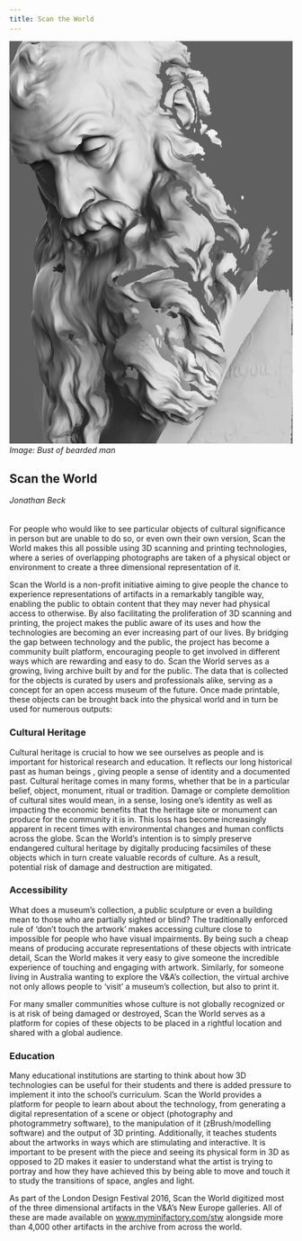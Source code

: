 ```yaml
---
title: Scan the World
---
```


![Image: Bust of bearded man](images/49.jpg)
_Image: Bust of bearded man_

## Scan the World

_Jonathan Beck_
<br />
<br />
<br />
For people who would like to see particular objects of cultural significance in person but are unable to do so, or even own their own version, Scan the World makes this all possible using 3D scanning and printing technologies, where a series of overlapping photographs are taken of a physical object or environment to create a three dimensional representation of it. 

Scan the World is a non-profit initiative aiming to give people the chance to experience representations of artifacts in a remarkably tangible way, enabling the public to obtain content that they may never had physical access to otherwise. By also facilitating the proliferation of 3D scanning and printing, the project makes the public aware of its uses and how the technologies are becoming an ever increasing part of our lives. By bridging the gap between technology and the public, the project has become a community built platform, encouraging people to get involved in different ways which are rewarding and easy to do. Scan the World serves as a growing, living archive built by and for the public. The data that is collected for the objects is curated by users and professionals alike, serving as a concept for an open access museum of the future. Once made printable, these objects can be brought back into the physical world and in turn be used for numerous outputs:

### Cultural Heritage

Cultural heritage is crucial to how we see ourselves as people and is important for historical research and education. It reflects our long historical past as human beings , giving people a sense of identity and a documented past. Cultural heritage comes in many forms, whether that be in a particular belief, object, monument, ritual or tradition. Damage or complete demolition of cultural sites would mean, in a sense, losing one’s identity as well as impacting the economic benefits that the heritage site or monument can produce for the community it is in. This loss has become increasingly apparent in recent times with environmental changes and human conflicts across the globe. Scan the World’s intention is to simply preserve endangered cultural heritage by digitally producing facsimiles of these objects which in turn create valuable records of culture. As a result, potential risk of damage and destruction are mitigated.

### Accessibility 

What does a museum’s collection, a public sculpture or even a building mean to those who are partially sighted or blind? The traditionally enforced rule of ‘don’t touch the artwork’ makes accessing culture close to impossible for people who have visual impairments. By being such a cheap means of producing accurate representations of these objects with intricate detail, Scan the World makes it very easy to give someone the incredible experience of touching and engaging with artwork. Similarly, for someone living in Australia wanting to explore the V&A’s collection, the virtual archive not only allows people to ‘visit’ a museum’s collection, but also to print it.

For many smaller communities whose culture is not globally recognized or is at risk of being damaged or destroyed, Scan the World serves as a platform for copies of these objects to be placed in a rightful location and shared with a global audience.

### Education

Many educational institutions are starting to think about how 3D technologies can be useful for their students and there is added pressure to implement it into the school’s curriculum. Scan the World provides a platform for people to learn about about the technology, from generating a digital representation of a scene or object (photography and photogrammetry software), to the manipulation of it (zBrush/modelling software) and the output of 3D printing. Additionally, it teaches students about the artworks in ways which are stimulating and interactive. It is important to be present with the piece and seeing its physical form in 3D as opposed to 2D makes it easier to understand what the artist is trying to portray and how they have achieved this by being able to  move and touch it to study the transitions of space, angles and light.

As part of the London Design Festival 2016, Scan the World digitized most of the three dimensional artifacts in the V&A’s New Europe galleries. All of these are made available on www.myminifactory.com/stw alongside more than 4,000 other artifacts in the archive from across the world.
